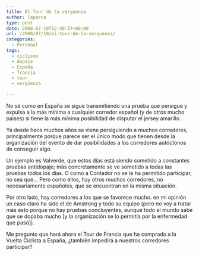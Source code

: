 ```yaml
---
title: El Tour de la vergüenza
author: laparca
type: post
date: 2008-07-10T12:49:57+00:00
url: /2008/07/10/el-tour-de-la-verguenza/
categories:
  - Personal
tags:
  - ciclismo
  - dopaje
  - España
  - francia
  - tour
  - vergüenza

---
```

No sé como en España se sigue transmitiendo una prueba que persigue y expulsa a la más mínima a cualquier corredor español (y de otros mucho paises) si tiene la más mínima posibilidad de disputar el jersey amarillo.

Ya desde hace muchos años se viene persiguiendo a muchos corredores, principalmente porque parece ser el único modo que tienen desde la organización del evento de dar posibilidades a los corredores autóctonos de conseguir algo.

Un ejemplo es Valverde, que estos días está siendo sometido a constantes pruebas antidopaje; más concretamente se ve sometido a todas las pruebas todos los días. O como a Contador no se le ha permitido participar, no sea que&#8230; Pero como ellos, hay otros muchos corredores, no necesariamente españoles, que se encuentran en la misma situación.

Por otro lado, hay corredores a los que se favorece mucho. en mi opinión un caso claro ha sido el de Amstrong y todo su equipo (pero no voy a tratar más esto porque no hay pruebas concluyentes, aunque todo el mundo sabe que se dopaba mucho [y la organización se lo permitía por la enfermedad que pasó]).

Me pregunto que hará ahora el Tour de Francia que ha comprado a la Vuelta Ciclista a España, ¿también impedirá a nuestros corredores participar?